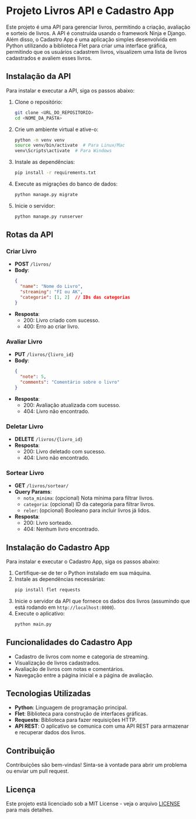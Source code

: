# Projeto Livros API e Cadastro App

Este projeto é uma API para gerenciar livros, permitindo a criação, avaliação e sorteio de livros. A API é construída usando o framework Ninja e Django. Além disso, o Cadastro App é uma aplicação simples desenvolvida em Python utilizando a biblioteca Flet para criar uma interface gráfica, permitindo que os usuários cadastrem livros, visualizem uma lista de livros cadastrados e avaliem esses livros.

## Instalação da API

Para instalar e executar a API, siga os passos abaixo:

1. Clone o repositório:
   ```bash
   git clone <URL_DO_REPOSITORIO>
   cd <NOME_DA_PASTA>
   ```

2. Crie um ambiente virtual e ative-o:
   ```bash
   python -m venv venv
   source venv/bin/activate  # Para Linux/Mac
   venv\Scripts\activate  # Para Windows
   ```

3. Instale as dependências:
   ```bash
   pip install -r requirements.txt
   ```

4. Execute as migrações do banco de dados:
   ```bash
   python manage.py migrate
   ```

5. Inicie o servidor:
   ```bash
   python manage.py runserver
   ```

## Rotas da API

### Criar Livro

- **POST** `/livros/`
- **Body**: 
  ```json
  {
    "name": "Nome do Livro",
    "streaming": "FI ou AK",
    "categorie": [1, 2]  // IDs das categorias
  }
  ```
- **Resposta**:
  - 200: Livro criado com sucesso.
  - 400: Erro ao criar livro.

### Avaliar Livro

- **PUT** `/livros/{livro_id}`
- **Body**:
  ```json
  {
    "note": 5,
    "comments": "Comentário sobre o livro"
  }
  ```
- **Resposta**:
  - 200: Avaliação atualizada com sucesso.
  - 404: Livro não encontrado.

### Deletar Livro

- **DELETE** `/livros/{livro_id}`
- **Resposta**:
  - 200: Livro deletado com sucesso.
  - 404: Livro não encontrado.

### Sortear Livro

- **GET** `/livros/sortear/`
- **Query Params**:
  - `nota_minima`: (opcional) Nota mínima para filtrar livros.
  - `categoria`: (opcional) ID da categoria para filtrar livros.
  - `reler`: (opcional) Booleano para incluir livros já lidos.
- **Resposta**:
  - 200: Livro sorteado.
  - 404: Nenhum livro encontrado.

## Instalação do Cadastro App

Para instalar e executar o Cadastro App, siga os passos abaixo:

1. Certifique-se de ter o Python instalado em sua máquina.
2. Instale as dependências necessárias:
   ```bash
   pip install flet requests
   ```
3. Inicie o servidor da API que fornece os dados dos livros (assumindo que está rodando em `http://localhost:8000`).
4. Execute o aplicativo:
   ```bash
   python main.py
   ```

## Funcionalidades do Cadastro App
- Cadastro de livros com nome e categoria de streaming.
- Visualização de livros cadastrados.
- Avaliação de livros com notas e comentários.
- Navegação entre a página inicial e a página de avaliação.

## Tecnologias Utilizadas
- **Python**: Linguagem de programação principal.
- **Flet**: Biblioteca para construção de interfaces gráficas.
- **Requests**: Biblioteca para fazer requisições HTTP.
- **API REST**: O aplicativo se comunica com uma API REST para armazenar e recuperar dados dos livros.

## Contribuição

Contribuições são bem-vindas! Sinta-se à vontade para abrir um problema ou enviar um pull request.

## Licença

Este projeto está licenciado sob a MIT License - veja o arquivo [LICENSE](LICENSE) para mais detalhes.